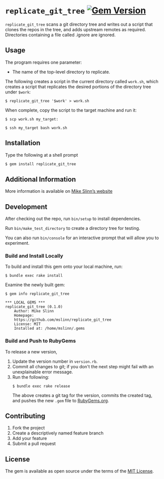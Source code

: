`replicate_git_tree`
[![Gem Version](https://badge.fury.io/rb/replicate_git_tree.svg)](https://badge.fury.io/rb/replicate_git_tree)
===========

`replicate_git_tree` scans a git directory tree and writes out a script that clones the repos in the tree,
and adds upstream remotes as required.
Directories containing a file called .ignore are ignored.


## Usage

The program requires one parameter:
 - The name of the top-level directory to replicate.

The following creates a script in the current directory called `work.sh`,
which creates a script that replicates the desired portions of the directory tree under `$work`:
```shell
$ replicate_git_tree '$work' > work.sh
```

When complete, copy the script to the target machine and run it:
```shell
$ scp work.sh my_target:

$ ssh my_target bash work.sh
```


## Installation
Type the following at a shell prompt

```ruby
$ gem install replicate_git_tree
```


## Additional Information
More information is available on
[Mike Slinn&rsquo;s website](https://www.mslinn.com/git/1100-git-tree.html)


## Development

After checking out the repo, run `bin/setup` to install dependencies.

Run `bin/make_test_directory` to create a directory tree for testing.

You can also run `bin/console` for an interactive prompt that will allow you to experiment.


### Build and Install Locally
To build and install this gem onto your local machine, run:
```shell
$ bundle exec rake install
```

Examine the newly built gem:
```
$ gem info replicate_git_tree

*** LOCAL GEMS ***
replicate_git_tree (0.1.0)
    Author: Mike Slinn
    Homepage:
    https://github.com/mslinn/replicate_git_tree
    License: MIT
    Installed at: /home/mslinn/.gems
```


### Build and Push to RubyGems
To release a new version,
  1. Update the version number in `version.rb`.
  2. Commit all changes to git; if you don't the next step might fail with an unexplainable error message.
  3. Run the following:
     ```shell
     $ bundle exec rake release
     ```
     The above creates a git tag for the version, commits the created tag,
     and pushes the new `.gem` file to [RubyGems.org](https://rubygems.org).


## Contributing

1. Fork the project
2. Create a descriptively named feature branch
3. Add your feature
4. Submit a pull request


## License
The gem is available as open source under the terms of the [MIT License](https://opensource.org/licenses/MIT).
